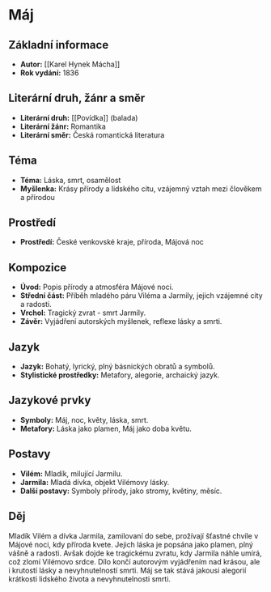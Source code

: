 # Máj
## Základní informace
- **Autor:** [[Karel Hynek Mácha]]
- **Rok vydání:** 1836

## Literární druh, žánr a směr 
- **Literární druh:** [[Povídka]] (balada)
- **Literární žánr:** Romantika
- **Literární směr:** Česká romantická literatura

## Téma 
- **Téma:** Láska, smrt, osamělost
- **Myšlenka:** Krásy přírody a lidského citu, vzájemný vztah mezi člověkem a přírodou

## Prostředí 
- **Prostředí:** České venkovské kraje, příroda, Májová noc

## Kompozice 
- **Úvod:** Popis přírody a atmosféra Májové noci.
- **Střední část:** Příběh mladého páru Viléma a Jarmily, jejich vzájemné city a radosti.
- **Vrchol:** Tragický zvrat - smrt Jarmily.
- **Závěr:** Vyjádření autorských myšlenek, reflexe lásky a smrti.

## Jazyk 
- **Jazyk:** Bohatý, lyrický, plný básnických obratů a symbolů.
- **Stylistické prostředky:** Metafory, alegorie, archaický jazyk.

## Jazykové prvky 
- **Symboly:** Máj, noc, květy, láska, smrt.
- **Metafory:** Láska jako plamen, Máj jako doba květu.

## Postavy 
- **Vilém:** Mladík, milující Jarmilu.
- **Jarmila:** Mladá dívka, objekt Vilémovy lásky.
- **Další postavy:** Symboly přírody, jako stromy, květiny, měsíc.

## Děj
Mladík Vilém a dívka Jarmila, zamilovaní do sebe, prožívají šťastné chvíle v Májové noci, kdy příroda kvete. Jejich láska je popsána jako plamen, plný vášně a radosti. Avšak dojde ke tragickému zvratu, kdy Jarmila náhle umírá, což zlomí Vilémovo srdce. Dílo končí autorovým vyjádřením nad krásou, ale i krutostí lásky a nevyhnutelností smrti. Máj se tak stává jakousi alegorií krátkosti lidského života a nevyhnutelnosti smrti.